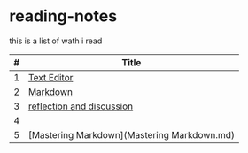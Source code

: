 # reading-notes

this is a list of wath i read

| #      | Title |
| ------ | ----- |
| 1      |     [Text Editor](text-editor.md)  |
| 2      |     [Markdown](markdown.md)  |
| 3      | [reflection and discussion](Reflection-and-Discussion.md)|
|4|      |Seeing Your Remote|[Seeing Your Remote](Seeing-Your-Remote.md)|
|5       | [Mastering Markdown](Mastering Markdown.md)|
